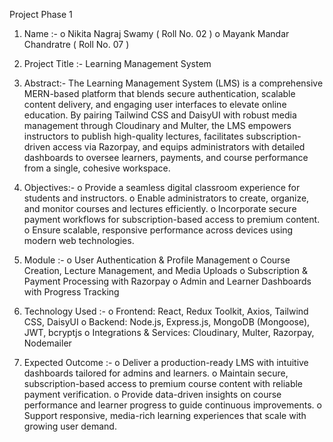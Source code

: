 Project Phase 1

1. Name :-
o Nikita Nagraj Swamy ( Roll No. 02 )
o Mayank Mandar Chandratre ( Roll No. 07 )

2. Project Title :- Learning Management System

3. Abstract:-
The Learning Management System (LMS) is a comprehensive MERN-based platform that blends secure authentication, scalable content delivery, and engaging user interfaces to elevate online education. By pairing Tailwind CSS and DaisyUI with robust media management through Cloudinary and Multer, the LMS empowers instructors to publish high-quality lectures, facilitates subscription-driven access via Razorpay, and equips administrators with detailed dashboards to oversee learners, payments, and course performance from a single, cohesive workspace.

4. Objectives:-
o Provide a seamless digital classroom experience for students and instructors.
o Enable administrators to create, organize, and monitor courses and lectures efficiently.
o Incorporate secure payment workflows for subscription-based access to premium content.
o Ensure scalable, responsive performance across devices using modern web technologies.

5. Module :-
o User Authentication & Profile Management
o Course Creation, Lecture Management, and Media Uploads
o Subscription & Payment Processing with Razorpay
o Admin and Learner Dashboards with Progress Tracking

6. Technology Used :-
o Frontend: React, Redux Toolkit, Axios, Tailwind CSS, DaisyUI
o Backend: Node.js, Express.js, MongoDB (Mongoose), JWT, bcryptjs
o Integrations & Services: Cloudinary, Multer, Razorpay, Nodemailer

7. Expected Outcome :-
o Deliver a production-ready LMS with intuitive dashboards tailored for admins and learners.
o Maintain secure, subscription-based access to premium course content with reliable payment verification.
o Provide data-driven insights on course performance and learner progress to guide continuous improvements.
o Support responsive, media-rich learning experiences that scale with growing user demand.
